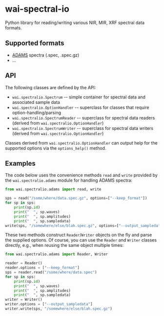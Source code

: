 # wai-spectral-io
Python library for reading/writing various NIR, MIR, XRF spectral data formats.

## Supported formats

* [ADAMS](https://adams.cms.waikato.ac.nz/) spectra (.spec, .spec.gz)
* ...


## API

The following classes are defined by the API:

* `wai.spectralio.Spectrum` -- simple container for spectral data and associated sample data
* `wai.spectralio.OptionHandler` -- superclass for classes that require option-handling/parsing
* `wai.spectralio.SpectrumReader` -- superclass for spectral data readers (derived from `wai.spectralio.OptionHandler`)
* `wai.spectralio.SpectrumWriter` -- superclass for spectral data writers (derived from `wai.spectralio.OptionHandler`)

Classes derived from `wai.spectralio.OptionHandler` can output help for the supported options
via the `options_help()` method. 


## Examples

The code below uses the convenience methods `read` and `write` provided by the `wai.spectralio.adams`
module for handling ADAMS spectra: 

```python
from wai.spectralio.adams import read, write

sps = read("/some/where/data.spec.gz", options=["--keep_format"])
for sp in sps:
    print(sp.id)
    print("  ", sp.waves)
    print("  ", sp.amplitudes)
    print("  ", sp.sampledata)
write(sps, "/somewhere/else/blah.spec.gz", options=["--output_sampledata"])
```

These two methods construct `Reader`/`Writer` objects on the fly and parse the supplied options. 
Of course, you can use the `Reader` and `Writer` classes directly, e.g., when reusing the
same object multiple times:

```python
from wai.spectralio.adams import Reader, Writer

reader = Reader()
reader.options = ["--keep_format"]
sps = reader.read("/some/where/data.spec")
for sp in sps:
    print(sp.id)
    print("  ", sp.waves)
    print("  ", sp.amplitudes)
    print("  ", sp.sampledata)
writer = Writer()
writer.options = ["--output_sampledata"]
writer.write(sps, "/somewhere/else/blah.spec.gz")
```
